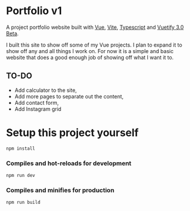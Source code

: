 # Portfolio v1

A project portfolio website built with [Vue](https://vuejs.org), [Vite](https://vitejs.dev), [Typescript](https://www.typescriptlang.org) and [Vuetify 3.0 Beta](https://next.vuetifyjs.com/en/).

I built this site to show off some of my Vue projects. I plan to expand it to show off any and all things I work on. For now it is a simple and basic website that does a good enough job of showing off what I want it to.

## TO-DO
- Add calculator to the site,
- Add more pages to separate out the content,
- Add contact form,
- Add Instagram grid

# Setup this project yourself
```
npm install
```

### Compiles and hot-reloads for development
```
npm run dev
```

### Compiles and minifies for production
```
npm run build
```
